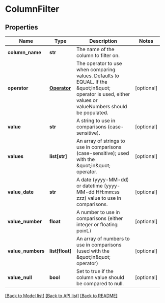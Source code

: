 # ColumnFilter

## Properties
Name | Type | Description | Notes
------------ | ------------- | ------------- | -------------
**column_name** | **str** | The name of the column to filter on.  | 
**operator** | [**Operator**](Operator.md) | The operator to use when comparing values. Defaults to EQUAL. If the \&quot;in\&quot; operator is used, either values or valueNumbers should be populated.  | [optional] 
**value** | **str** | A string to use in comparisons (case-sensitive).  | [optional] 
**values** | **list[str]** | An array of strings to use in comparisons (case-sensitive); used with the \&quot;in\&quot; operator.  | [optional] 
**value_date** | **str** | A date (yyyy-MM-dd) or datetime (yyyy-MM-dd HH:mm:ss zzz) value to use in comparisons.  | [optional] 
**value_number** | **float** | A number to use in comparisons (either integer or floating point.)  | [optional] 
**value_numbers** | **list[float]** | An array of numbers to use in comparisons (used with the \&quot;in\&quot; operator)  | [optional] 
**value_null** | **bool** | Set to true if the column value should be compared to null.  | [optional] 

[[Back to Model list]](../README.md#documentation-for-models) [[Back to API list]](../README.md#documentation-for-api-endpoints) [[Back to README]](../README.md)


